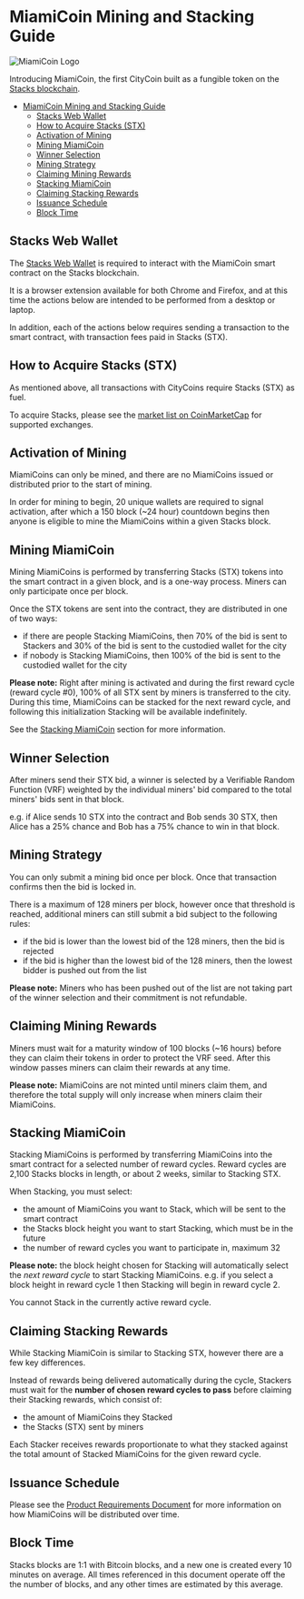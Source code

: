 # MiamiCoin Mining and Stacking Guide

![MiamiCoin Logo](https://cdn.citycoins.co/logos/miamicoin_200px.png)

Introducing MiamiCoin, the first CityCoin built as a fungible token on the [Stacks blockchain](https://stacks.co).

- [MiamiCoin Mining and Stacking Guide](#miamicoin-mining-and-stacking-guide)
  - [Stacks Web Wallet](#stacks-web-wallet)
  - [How to Acquire Stacks (STX)](#how-to-acquire-stacks-stx)
  - [Activation of Mining](#activation-of-mining)
  - [Mining MiamiCoin](#mining-miamicoin)
  - [Winner Selection](#winner-selection)
  - [Mining Strategy](#mining-strategy)
  - [Claiming Mining Rewards](#claiming-mining-rewards)
  - [Stacking MiamiCoin](#stacking-miamicoin)
  - [Claiming Stacking Rewards](#claiming-stacking-rewards)
  - [Issuance Schedule](#issuance-schedule)
  - [Block Time](#block-time)

## Stacks Web Wallet

The [Stacks Web Wallet](https://hiro.so/wallet/install-web) is required to interact with the MiamiCoin smart contract on the Stacks blockchain.

It is a browser extension available for both Chrome and Firefox, and at this time the actions below are intended to be performed from a desktop or laptop.

In addition, each of the actions below requires sending a transaction to the smart contract, with transaction fees paid in Stacks (STX).

## How to Acquire Stacks (STX)

As mentioned above, all transactions with CityCoins require Stacks (STX) as fuel.

To acquire Stacks, please see the [market list on CoinMarketCap](https://coinmarketcap.com/currencies/stacks/markets/) for supported exchanges.

## Activation of Mining

MiamiCoins can only be mined, and there are no MiamiCoins issued or distributed prior to the start of mining.

In order for mining to begin, 20 unique wallets are required to signal activation, after which a 150 block (~24 hour) countdown begins then anyone is eligible to mine the MiamiCoins within a given Stacks block.

## Mining MiamiCoin

Mining MiamiCoins is performed by transferring Stacks (STX) tokens into the smart contract in a given block, and is a one-way process. Miners can only participate once per block.

Once the STX tokens are sent into the contract, they are distributed in one of two ways:

- if there are people Stacking MiamiCoins, then 70% of the bid is sent to Stackers and 30% of the bid is sent to the custodied wallet for the city
- if nobody is Stacking MiamiCoins, then 100% of the bid is sent to the custodied wallet for the city

**Please note:** Right after mining is activated and during the first reward cycle (reward cycle #0), 100% of all STX sent by miners is transferred to the city. During this time, MiamiCoins can be stacked for the next reward cycle, and following this initialization Stacking will be available indefinitely.

See the [Stacking MiamiCoin](#stacking-miamicoin) section for more information.

## Winner Selection

After miners send their STX bid, a winner is selected by a Verifiable Random Function (VRF) weighted by the individual miners' bid compared to the total miners' bids sent in that block.

e.g. if Alice sends 10 STX into the contract and Bob sends 30 STX, then Alice has a 25% chance and Bob has a 75% chance to win in that block.

## Mining Strategy

You can only submit a mining bid once per block. Once that transaction confirms then the bid is locked in.

There is a maximum of 128 miners per block, however once that threshold is reached, additional miners can still submit a bid subject to the following rules:

- if the bid is lower than the lowest bid of the 128 miners, then the bid is rejected
- if the bid is higher than the lowest bid of the 128 miners, then the lowest bidder is pushed out from the list

**Please note:** Miners who has been pushed out of the list are not taking part of the winner selection and their commitment is not refundable.

## Claiming Mining Rewards

Miners must wait for a maturity window of 100 blocks (~16 hours) before they can claim their tokens in order to protect the VRF seed. After this window passes miners can claim their rewards at any time.

**Please note:** MiamiCoins are not minted until miners claim them, and therefore the total supply will only increase when miners claim their MiamiCoins.

## Stacking MiamiCoin 

Stacking MiamiCoins is performed by transferring MiamiCoins into the smart contract for a selected number of reward cycles. Reward cycles are 2,100 Stacks blocks in length, or about 2 weeks, similar to Stacking STX.

When Stacking, you must select:

- the amount of MiamiCoins you want to Stack, which will be sent to the smart contract
- the Stacks block height you want to start Stacking, which must be in the future
- the number of reward cycles you want to participate in, maximum 32

**Please note:** the block height chosen for Stacking will automatically select the *next reward cycle* to start Stacking MiamiCoins. e.g. if you select a block height in reward cycle 1 then Stacking will begin in reward cycle 2.

You cannot Stack in the currently active reward cycle.

## Claiming Stacking Rewards

While Stacking MiamiCoin is similar to Stacking STX, however there are a few key differences.

Instead of rewards being delivered automatically during the cycle, Stackers must wait for the **number of chosen reward cycles to pass** before claiming their Stacking rewards, which consist of:

- the amount of MiamiCoins they Stacked
- the Stacks (STX) sent by miners

Each Stacker receives rewards proportionate to what they stacked against the total amount of Stacked MiamiCoins for the given reward cycle.

## Issuance Schedule

Please see the [Product Requirements Document](../citycoin-prd.md#issuance-schedule) for more information on how MiamiCoins will be distributed over time.

## Block Time

Stacks blocks are 1:1 with Bitcoin blocks, and a new one is created every 10 minutes on average. All times referenced in this document operate off the the number of blocks, and any other times are estimated by this average.
